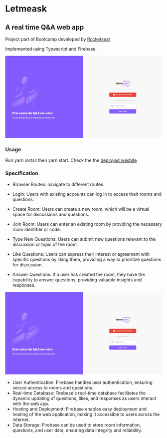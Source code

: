 # Letmeask
## A real time Q&A web app
Project part of Bootcamp developed by [Rocketseat](https://github.com/Rocketseat)

Implemented using Typescript and Firebase.

![demo img](readme_imgs/demo1.jpeg)

### Usage

Run yarn install then yarn start.
Check the the [deployed wesbite](https://letmeask-35ba9.web.app/) 

### Specification

- Browser Routes: navigate to different routes
  
- Login: Users with existing accounts can log in to access their rooms and questions.
- Create Room: Users can create a new room, which will be a virtual space for discussions and questions.
- Join Room: Users can enter an existing room by providing the necessary room identifier or code.
- Type New Questions: Users can submit new questions relevant to the discussion or topic of the room.
- Like Questions: Users can express their interest or agreement with specific questions by liking them, providing a way to prioritize questions for discussion.
- Answer Questions: If a user has created the room, they have the capability to answer questions, providing valuable insights and responses.

![demo img](readme_imgs/demo1.jpeg)

- User Authentication: Firebase handles user authentication, ensuring secure access to rooms and questions.
- Real-time Database: Firebase's real-time database facilitates the dynamic updating of questions, likes, and responses as users interact with the web app.
- Hosting and Deployment: Firebase enables easy deployment and hosting of the web application, making it accessible to users across the internet.
- Data Storage: Firebase can be used to store room information, questions, and user data, ensuring data integrity and reliability. 
 
